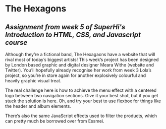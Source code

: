 # The Hexagons
## *Assignment from week 5 of SuperHi's Introduction to HTML, CSS, and Javascript course*
Although they’re a fictional band, The Hexagaons have a website that will rival most of today’s biggest artists! This week’s project has been designed by London based graphic and digital designer Meara Withe (website and Twitter). You’ll hopefully already recognise her work from week 3 Lola’s project, so you’re in store again for another explosively colourful and heavily graphic visual treat.

The real challenge here is how to achieve the menu effect with a centered logo between two navigation sections. Give it your best shot, but if you get stuck the solution is here. Oh, and try your best to use flexbox for things like the header and album elements.

There’s also the same JavaScript effects used to filter the products, which can pretty much be borrowed over from Essmei.
